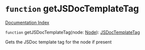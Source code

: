 # `function` getJSDocTemplateTag

[Documentation Index](../README.md)

`function` getJSDocTemplateTag(node: [Node](../interface.Node/README.md)): [JSDocTemplateTag](../interface.JSDocTemplateTag/README.md)

Gets the JSDoc template tag for the node if present

